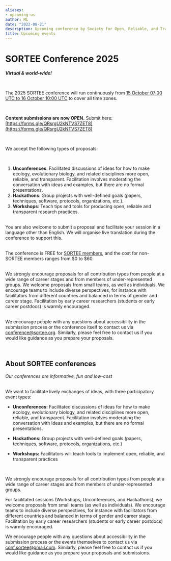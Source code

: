 ```yaml
---
aliases:
- upcoming-us
author: ML
date: "2022-08-21"
description: Upcoming conference by Society for Open, Reliable, and Transparent Ecology and Evolutionary biology (SORTEE)
title: Upcoming events
---
```


# SORTEE Conference 2025 #  

***Virtual & world-wide!***  

&nbsp; 
  
The 2025 SORTEE conference will run continuously from [15 October 07:00 UTC to 16 October 10:00 UTC](https://www.timeanddate.com/worldclock/fixedtime.html?msg=SORTEE+2025+Conference&iso=20251015T07&p1=1440&ah=23&am=55) to cover all time zones.   

&nbsp; 
  
**Content submissions are now OPEN.** Submit here: [https://forms.gle/QRsrgU2kNTVS7ZET8](https://forms.gle/QRsrgU2kNTVS7ZET8)  

&nbsp; 
  
We accept the following types of proposals:  
 
&nbsp; 
  
1. **Unconferences**: Facilitated discussions of ideas for how to make ecology, evolutionary biology, and related disciplines more open, reliable, and transparent. Facilitation involves moderating the conversation with ideas and examples, but there are no formal presentations.  
2. **Hackathons**: Group projects with well-defined goals (papers, techniques, software, protocols, organizations, etc.).  
3. **Workshops**: Teach tips and tools for producing open, reliable and transparent research practices.  
&nbsp; 
  
You are also welcome to submit a proposal and facilitate your session in a language other than English. We will organise live translation during the conference to support this.  
  
&nbsp;  
The conference is FREE for [SORTEE members](https://www.sortee.org/join/), and the cost for non-SORTEE members ranges from $0 to $60. 
  
&nbsp;   
We strongly encourage proposals for all contribution types from people at a wide range of career stages and from members of under-represented groups. We welcome proposals from small teams, as well as individuals. We encourage teams to include diverse perspectives, for instance with facilitators from different countries and balanced in terms of gender and career stage. Facilitation by early career researchers (students or early career postdocs) is warmly encouraged.  
  
&nbsp;   
We encourage people with any questions about accessibility in the submission process or the conference itself to contact us via [conference@sortee.org](mailto:conference@sortee.org). Similarly, please feel free to contact us if you would like guidance as you prepare your proposals.
  
  

  

&nbsp;  

## About SORTEE conferences

*Our conferences are informative, fun and low-cost*  
 

We want to facilitate lively exchanges of ideas, with three participatory event types:  
- **Unconferences:** Facilitated discussions of ideas for how to make ecology, evolutionary biology, and related disciplines more open, reliable, and transparent. Facilitation involves moderating the conversation with ideas and examples, but there are no formal presentations.

-   **Hackathons:** Group projects with well-defined goals (papers, techniques, software, protocols, organizations, etc.)

-   **Workshops:** Facilitators will teach tools to implement open, reliable, and transparent practices

 

We strongly encourage proposals for all contribution types from people at a wide range of career stages and from members of under-represented groups.

For facilitated sessions (Workshops, Unconferences, and Hackathons), we welcome proposals from small teams (as well as individuals). We encourage teams to include diverse perspectives, for instance with facilitators from different countries and balanced in terms of gender and career stage. Facilitation by early career researchers (students or early career postdocs) is warmly encouraged.

We encourage people with any questions about accessibility in the submission process or the events themselves to contact us via [conf.sortee@gmail.com](mailto:conf.sortee@gmail.com). Similarly, please feel free to contact us if you would like guidance as you prepare your proposals and submissions.
